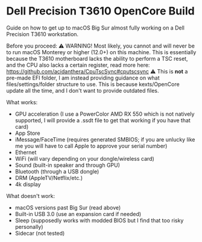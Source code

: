 # Dell Precision T3610 OpenCore Build
Guide on how to get up to macOS Big Sur almost fully working on a Dell Precision T3610 workstation. 

Before you proceed:
⚠ WARNING! Most likely, you cannot and will never be to run macOS Monterey or higher (12.0+) on this machine. This is essentially because the T3610 motherboard lacks the ability to perform a TSC reset, and the CPU also lacks a certain register, read more here: https://github.com/acidanthera/CpuTscSync#cputscsync
⚠ This is **not** a pre-made EFI folder, I am instead providing guidance on what files/settings/folder structure to use. This is because kexts/OpenCore update all the time, and I don't want to provide outdated files.  


What works:
- GPU acceleration (I use a PowerColor AMD RX 550 which is not natively supported, I will provide a .ssdt file to get that working if you have that card)
- App Store
- iMessage/FaceTime (requires generated SMBIOS; if you are unlucky like me you will have to call Apple to approve your serial number)
- Ethernet
- WiFi (will vary depending on your dongle/wireless card)
- Sound (built-in speaker and through GPU)
- Bluetooth (through a USB dongle)
- DRM (AppleTV/Netflix/etc.)
- 4k display

What doesn't work:
- macOS versions past Big Sur (read above)
- Built-in USB 3.0 (use an expansion card if needed)
- Sleep (supposedly works with modded BIOS but I find that too risky personally) 
- Sidecar (not tested)

  
